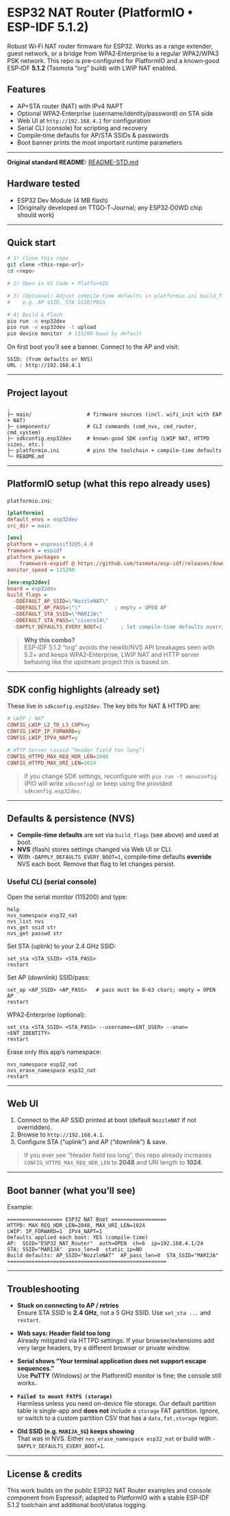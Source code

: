 # ESP32 NAT Router (PlatformIO • ESP-IDF 5.1.2)

Robust Wi‑Fi NAT router firmware for ESP32. Works as a range extender, guest network, or a bridge from WPA2‑Enterprise to a regular WPA2/WPA3 PSK network. This repo is pre‑configured for PlatformIO and a known‑good ESP‑IDF **5.1.2** (Tasmota “org” build) with LWIP NAT enabled.

## Features

- AP+STA router (NAT) with IPv4 NAPT  
- Optional WPA2‑Enterprise (username/identity/password) on STA side  
- Web UI at `http://192.168.4.1` for configuration  
- Serial CLI (console) for scripting and recovery  
- Compile‑time defaults for AP/STA SSIDs & passwords  
- Boot banner prints the most important runtime parameters

---
**Original standard README:** [README-STD.md](README-STD.md)


## Hardware tested

- ESP32 Dev Module (4 MB flash)  
- (Originally developed on TTGO‑T‑Journal; any ESP32‑D0WD chip should work)

---

## Quick start

```bash
# 1) Clone this repo
git clone <this-repo-url>
cd <repo>

# 2) Open in VS Code + PlatformIO

# 3) (Optional) Adjust compile-time defaults in platformio.ini build_flags
#    e.g. AP SSID, STA SSID/PASS

# 4) Build & Flash
pio run -e esp32dev
pio run -e esp32dev -t upload
pio device monitor  # 115200 baud by default
```

On first boot you’ll see a banner. Connect to the AP and visit:

```
SSID: (from defaults or NVS)
URL : http://192.168.4.1
```

---

## Project layout

```
.
├─ main/                  # firmware sources (incl. wifi_init with EAP + NAT)
├─ components/            # CLI commands (cmd_nvs, cmd_router, cmd_system)
├─ sdkconfig.esp32dev     # known-good SDK config (LWIP NAT, HTTPD sizes, etc.)
├─ platformio.ini         # pins the toolchain + compile-time defaults
└─ README.md
```

---

## PlatformIO setup (what this repo already uses)

`platformio.ini`:

```ini
[platformio]
default_envs = esp32dev
src_dir = main

[env]
platform = espressif32@5.4.0
framework = espidf
platform_packages =
    framework-espidf @ https://github.com/tasmota/esp-idf/releases/download/v5.1.2-org/esp-idf-v5.1.2-org.zip
monitor_speed = 115200

[env:esp32dev]
board = esp32dev
build_flags =
  -DDEFAULT_AP_SSID=\"NozzleNAT\"
  -DDEFAULT_AP_PASS=\"\"           ; empty = OPEN AP
  -DDEFAULT_STA_SSID=\"MARIJA\"
  -DDEFAULT_STA_PASS=\"cicero14\"
  -DAPPLY_DEFAULTS_EVERY_BOOT=1      ; let compile-time defaults override NVS each boot
```

> **Why this combo?**  
> ESP‑IDF 5.1.2 “org” avoids the newlib/NVS API breakages seen with 5.2+ and keeps WPA2‑Enterprise, LWIP NAT and HTTP server behaving like the upstream project this is based on.

---

## SDK config highlights (already set)

These live in `sdkconfig.esp32dev`. The key bits for NAT & HTTPD are:

```ini
# LWIP / NAT
CONFIG_LWIP_L2_TO_L3_COPY=y
CONFIG_LWIP_IP_FORWARD=y
CONFIG_LWIP_IPV4_NAPT=y

# HTTP Server (avoid “Header field too long”)
CONFIG_HTTPD_MAX_REQ_HDR_LEN=2048
CONFIG_HTTPD_MAX_URI_LEN=1024
```

> If you change SDK settings, reconfigure with `pio run -t menuconfig` (PIO will write `sdkconfig`) or keep using the provided `sdkconfig.esp32dev`.

---

## Defaults & persistence (NVS)

- **Compile‑time defaults** are set via `build_flags` (see above) and used at boot.  
- **NVS** (flash) stores settings changed via Web UI or CLI.  
- With `-DAPPLY_DEFAULTS_EVERY_BOOT=1`, compile‑time defaults **override** NVS each boot. Remove that flag to let changes persist.

### Useful CLI (serial console)

Open the serial monitor (115200) and type:

```text
help
nvs_namespace esp32_nat
nvs_list nvs
nvs_get ssid str
nvs_get passwd str
```

Set STA (uplink) to your 2.4 GHz SSID:

```text
set_sta <STA_SSID> <STA_PASS>
restart
```

Set AP (downlink) SSID/pass:

```text
set_ap <AP_SSID> <AP_PASS>   # pass must be 8–63 chars; empty = OPEN AP
restart
```

WPA2‑Enterprise (optional):

```text
set_sta <STA_SSID> <STA_PASS> --username=<ENT_USER> --anan=<ENT_IDENTITY>
restart
```

Erase only this app’s namespace:

```text
nvs_namespace esp32_nat
nvs_erase_namespace esp32_nat
restart
```

---

## Web UI

1. Connect to the AP SSID printed at boot (default `NozzleNAT` if not overridden).  
2. Browse to `http://192.168.4.1`.  
3. Configure STA (“uplink”) and AP (“downlink”) & save.

> If you ever see “Header field too long”, this repo already increases `CONFIG_HTTPD_MAX_REQ_HDR_LEN` to **2048** and URI length to **1024**.

---

## Boot banner (what you’ll see)

Example:

```
================== ESP32 NAT Boot ==================
HTTPD: MAX_REQ_HDR_LEN=2048, MAX_URI_LEN=1024
LWIP: IP_FORWARD=1  IPV4_NAPT=1
Defaults applied each boot: YES (compile-time)
AP:  SSID="ESP32_NAT_Router"  auth=OPEN  ch=6  ip=192.168.4.1/24
STA: SSID="MARIJA"  pass_len=8  static_ip=NO
Build defaults: AP_SSID="NozzleNAT"  AP_pass_len=0  STA_SSID="MARIJA"
====================================================
```

---

## Troubleshooting

- **Stuck on connecting to AP / retries**  
  Ensure STA SSID is **2.4 GHz**, not a 5 GHz SSID. Use `set_sta ...` and `restart`.

- **Web says: Header field too long**  
  Already mitigated via HTTPD settings. If your browser/extensions add very large headers, try a different browser or private window.

- **Serial shows “Your terminal application does not support escape sequences.”**  
  Use **PuTTY** (Windows) or the PlatformIO monitor is fine; the console still works.

- **`Failed to mount FATFS (storage)`**  
  Harmless unless you need on-device file storage. Our default partition table is single-app and **does not** include a `storage` FAT partition. Ignore, or switch to a custom partition CSV that has a `data,fat,storage` region.

- **Old SSID (e.g. `MARIJA_5G`) keeps showing**  
  That was in NVS. Either `nvs_erase_namespace esp32_nat` or build with `-DAPPLY_DEFAULTS_EVERY_BOOT=1`.

---

## License & credits

This work builds on the public ESP32 NAT Router examples and console component from Espressif; adapted to PlatformIO with a stable ESP‑IDF 5.1.2 toolchain and additional boot/status logging.
